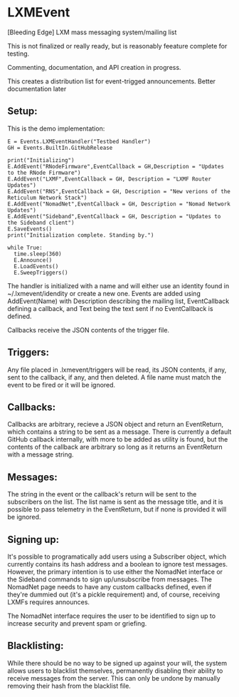 # LXMEvent
[Bleeding Edge] LXM mass messaging system/mailing list

This is not finalized or really ready, but is reasonably feeature complete for testing.

Commenting, documentation, and API creation in progress.

This creates a distribution list for event-trigged announcements. Better documentation later

## Setup:

This is the demo implementation:

```
E = Events.LXMEventHandler("Testbed Handler")
GH = Events.BuiltIn.GitHubRelease

print("Initializing")
E.AddEvent("RNodeFirmware",EventCallback = GH,Description = "Updates to the RNode Firmware")
E.AddEvent("LXMF",EventCallback = GH, Description = "LXMF Router Updates")
E.AddEvent("RNS",EventCallback = GH, Description = "New verions of the Reticulum Network Stack")
E.AddEvent("NomadNet",EventCallback = GH, Description = "Nomad Network Updates")
E.AddEvent("Sideband",EventCallback = GH, Description = "Updates to the Sideband client")
E.SaveEvents()
print("Initialization complete. Standing by.")

while True:
  time.sleep(360)
  E.Announce()
  E.LoadEvents()
  E.SweepTriggers()
```

The handler is initialized with a name and will either use an identity found in ~/.lxmevent/idendity or create a new one. Events are added using AddEvent(Name) with Description describing the mailing list, EventCallback defining a callback, and Text being the text sent if no EventCallback is defined.

Callbacks receive the JSON contents of the trigger file.

## Triggers:

Any file placed in .lxmevent/triggers will be read, its JSON contents, if any, sent to the callback, if any, and then deleted. A file name must match the event to be fired or it will be ignored.

## Callbacks:

Callbacks are arbitrary, recieve a JSON object and return an EventReturn, which contains a string to be sent as a message. There is currently a default GitHub callback internally, with more to be added as utility is found, but the contents of the callback are arbitrary so long as it returns an EventReturn with a message string.

## Messages:

The string in the event or the callback's return will be sent to the subscribers on the list. The list name is sent as the message title, and it is possible to pass telemetry in the EventReturn, but if none is provided it will be ignored.

## Signing up:

It's possible to programatically add users using a Subscriber object, which currently contains its hash address and a boolean to ignore test messages. However, the primary intention is to use either the NomadNet interface or the Sideband commands to sign up/unsubscribe from messages. The NomadNet page needs to have any custom callbacks defined, even if they're dummied out (it's a pickle requirement) and, of course, receiving LXMFs requires announces.

The NomadNet interface requires the user to be identified to sign up to increase security and prevent spam or griefing.

## Blacklisting:

While there should be no way to be signed up against your will, the system allows users to blacklist themselves, permanently disabling their ability to receive messages from the server. This can only be undone by manually removing their hash from the blacklist file.
